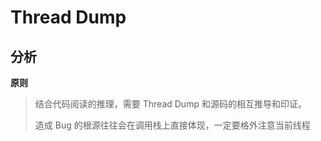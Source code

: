 # Thread Dump



## 分析

**原则**

> 结合代码阅读的推理，需要 Thread Dump 和源码的相互推导和印证。
>
> 造成 Bug 的根源往往会在调用栈上直接体现，一定要格外注意当前线程
